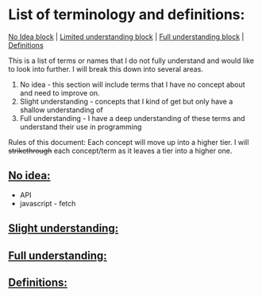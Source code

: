 # List of terminology and definitions:

[No Idea block](#no-idea) | [Limited understanding block](#slight-understanding) | [Full understanding block](#full-understanding) | [Definitions](#definitions)

This is a list of terms or names that I do not fully understand and would like to look into further. 
I will break this down into several areas. 
1) No idea - this section will include terms that I have no concept about and need to improve on. 
2) Slight understanding - concepts that I kind of get but only have a shallow understanding of
3) Full understanding - I have a deep understanding of these terms and understand their use in programming 

Rules of this document:
Each concept will move up into a higher tier. I will ~~strikethrough~~ each concept/term as it leaves a tier into a higher one. 

## [No idea:](#no-idea)

* API
* javascript - fetch


## [Slight understanding:](#slight-understanding)


## [Full understanding:](#full-understanding)


## [Definitions:](#definitions)
